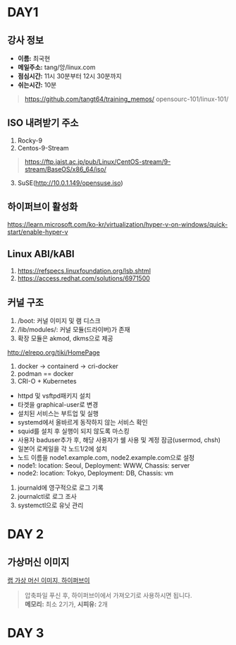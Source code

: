 # DAY1

## 강사 정보

- __이름:__ 최국현
- __메일주소:__ tang/앙/linux.com
- __점심시간:__ 11시 30분부터 12시 30분까지
- __쉬는시간:__ 10분

>https://github.com/tangt64/training_memos/
>opensourc-101/linux-101/

ISO 내려받기 주소
---

1. Rocky-9
2. Centos-9-Stream
>https://ftp.jaist.ac.jp/pub/Linux/CentOS-stream/9-stream/BaseOS/x86_64/iso/
3. SuSE(http://10.0.1.149/opensuse.iso)

하이퍼브이 활성화
---
https://learn.microsoft.com/ko-kr/virtualization/hyper-v-on-windows/quick-start/enable-hyper-v


Linux ABI/kABI
---
1. https://refspecs.linuxfoundation.org/lsb.shtml
2. https://access.redhat.com/solutions/6971500


커널 구조
---
1. /boot: 커널 이미지 및 램 디스크
2. /lib/modules/: 커널 모듈(드라이버)가 존재
3. 확장 모듈은 akmod, dkms으로 제공

http://elrepo.org/tiki/HomePage

1. docker -> containerd -> cri-docker
2. podman == docker
3. CRI-O + Kubernetes 

- httpd 및 vsftpd패키지 설치
- 타겟을 graphical-user로 변경
- 설치된 서비스는 부트업 및 실행
- systemd에서 올바르게 동작하지 않는 서비스 확인
- squid를 설치 후 실행이 되지 않도록 마스킹
- 사용자 baduser추가 후, 해당 사용자가 쉘 사용 및 계정 잠금(usermod, chsh)
- 일본어 로케일을 각 노드1/2에 설치
- 노드 이름을 node1.example.com, node2.example.com으로 설정
- node1: location: Seoul, Deployment: WWW, Chassis: server
- node2: location: Tokyo, Deployment: DB, Chassis: vm

1. journald에 영구적으로 로그 기록
2. journalctl로 로그 조사 
3. systemctl으로 유닛 관리

# DAY 2

가상머신 이미지
---
[랩 가상 머신 이미지, 하이퍼브이](https://drive.google.com/file/d/1iQwI-0POSS92Y6i0aVDUEv3N9nqBjWq8/view?usp=drive_link)
> 압축파일 푸신 후, 하이퍼브이에서 가져오기로 사용하시면 됩니다.<br/>
> __메모리:__ 최소 2기가, __시피유:__ 2개

# DAY 3